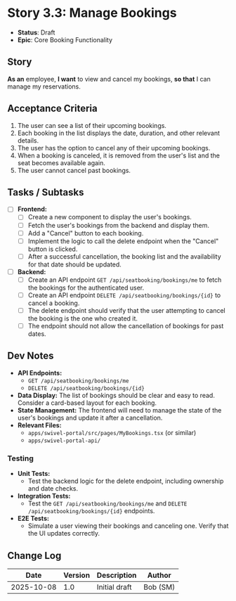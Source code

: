 # Story 3.3: Manage Bookings

- **Status**: Draft
- **Epic**: Core Booking Functionality

## Story

**As an** employee,
**I want** to view and cancel my bookings,
**so that** I can manage my reservations.

## Acceptance Criteria

1. The user can see a list of their upcoming bookings.
2. Each booking in the list displays the date, duration, and other relevant details.
3. The user has the option to cancel any of their upcoming bookings.
4. When a booking is canceled, it is removed from the user's list and the seat becomes available again.
5. The user cannot cancel past bookings.

## Tasks / Subtasks

- [ ] **Frontend:**
  - [ ] Create a new component to display the user's bookings.
  - [ ] Fetch the user's bookings from the backend and display them.
  - [ ] Add a "Cancel" button to each booking.
  - [ ] Implement the logic to call the delete endpoint when the "Cancel" button is clicked.
  - [ ] After a successful cancellation, the booking list and the availability for that date should be updated.
- [ ] **Backend:**
  - [ ] Create an API endpoint `GET /api/seatbooking/bookings/me` to fetch the bookings for the authenticated user.
  - [ ] Create an API endpoint `DELETE /api/seatbooking/bookings/{id}` to cancel a booking.
  - [ ] The delete endpoint should verify that the user attempting to cancel the booking is the one who created it.
  - [ ] The endpoint should not allow the cancellation of bookings for past dates.

## Dev Notes

- **API Endpoints:**
  - `GET /api/seatbooking/bookings/me`
  - `DELETE /api/seatbooking/bookings/{id}`
- **Data Display:** The list of bookings should be clear and easy to read. Consider a card-based layout for each booking.
- **State Management:** The frontend will need to manage the state of the user's bookings and update it after a cancellation.
- **Relevant Files:**
  - `apps/swivel-portal/src/pages/MyBookings.tsx` (or similar)
  - `apps/swivel-portal-api/`

### Testing

- **Unit Tests:**
  - Test the backend logic for the delete endpoint, including ownership and date checks.
- **Integration Tests:**
  - Test the `GET /api/seatbooking/bookings/me` and `DELETE /api/seatbooking/bookings/{id}` endpoints.
- **E2E Tests:**
  - Simulate a user viewing their bookings and canceling one. Verify that the UI updates correctly.

## Change Log

| Date | Version | Description | Author |
| --- | --- | --- | --- |
| 2025-10-08 | 1.0 | Initial draft | Bob (SM) |
